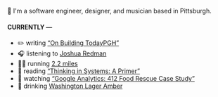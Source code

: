 👋 I'm a software engineer, designer, and musician based in Pittsburgh.

#### CURRENTLY —

* ✏️ writing [“On Building TodayPGH”](https://amoscato.com/journal/on-building-todaypgh/)
* 🎧 listening to [Joshua Redman](https://www.last.fm/music/Joshua+Redman/_/Infant+Eyes)
* 🏃‍♂️ running [2.2 miles](https://www.strava.com/activities/5349197230)
* 📘 reading [“Thinking in Systems: A Primer”](https://www.goodreads.com/book/show/18891716-thinking-in-systems)
* 🍿 watching [“Google Analytics: 412 Food Rescue Case Study”](https://youtu.be/ObfMlYMk5QI)
* 🍺 drinking [Washington Lager Amber](https://untappd.com/user/namoscato/checkin/1029615637)
